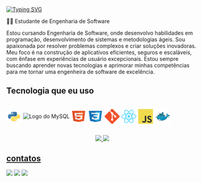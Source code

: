 
[![Typing SVG](https://readme-typing-svg.demolab.com?font=Fira+Code&weight=900&size=24&pause=1000&color=37BFFB&center=falso&vCenter=falso&repeat=verdadeiro&width=435&lines=Ol%C3%A1%2C+Eu+sou+a+Bruna+Villanova%F0%9F%98%8A+)](https://git.io/typing-svg)


 👩‍💻 Estudante de Engenharia de Software

Estou cursando Engenharia de Software, onde desenvolvo habilidades em programação, desenvolvimento de sistemas e metodologias ágeis. Sou apaixonada por resolver problemas complexos e criar soluções inovadoras. Meu foco é na construção de aplicativos eficientes, seguros e escaláveis, com ênfase em experiências de usuário excepcionais. Estou sempre buscando aprender novas tecnologias e aprimorar minhas competências para me tornar uma engenheira de software de excelência.

 
 
  
## Tecnologia que eu uso 
<div style="display: inline_block"><br>
<div style="display: inline_block">
 <img align="center" alt="bru-Python" height="30" width="40" src="https://raw.githubusercontent.com/devicons/devicon/master/icons/python/python-original.svg">
 <img align="center" alt="Logo do MySQL" height="30" width="40" src="https://cdn.jsdelivr.net/gh/devicons/devicon/icons/mysql/mysql-original.svg"> 
 <img align="center" alt="Logo do HTML5" height="30" width="40" src="https://raw.githubusercontent.com/devicons/devicon/master/icons/html5/html5-original.svg">
 <img align="center" alt="Logo do CSS3" height="30" width="40" src="https://raw.githubusercontent.com/devicons/devicon/master/icons/css3/css3-original.svg">
<img align="center" alt="Logo do git height="30"  width="40" src="https://raw.githubusercontent.com/devicons/devicon/master/icons/git/git-original.svg" />
<img align="center" alt="Logo do github height="30"  width="40" src="https://raw.githubusercontent.com/devicons/devicon/master/icons/react/react-original.svg" />
<img align="center" alt="Logo do github height="30"  width="40" src="https://raw.githubusercontent.com/devicons/devicon/master/icons/javascript/javascript-original.svg" />
<img align="center" alt="Logo do github height="30"  width="40" src="https://raw.githubusercontent.com/devicons/devicon/master/icons/docker/docker-original.svg" />



##

 
 <div align="center">
  <a href="https://github.com/brunavillanova">
  <img height="180em" src="https://github-readme-stats.vercel.app/api?username=brunavillanova&show_icons=true&theme=dracula&include_all_commits=true&count_private=true"/>
  <img height="180em" src="https://github-readme-stats.vercel.app/api/top-langs/?username=brunavillanova&layout=compact&langs_count=7&theme=dracula"/>
</div>

 
 ## contatos
<div>
 <a href="https://www.linkedin.com/in/bruna-villanova-319204206/" target="_blank"><img src="https://img.shields.io/badge/-LinkedIn-%230077B5?style=for-the-badge&logo=linkedin&logoColor=white" target="_blank"></a> 
 <a href = "mailto:brunnavillanova@gmail.com"><img src="https://img.shields.io/badge/-Gmail-%23333?style=for-the-badge&logo=gmail&logoColor=white" target="_blank"></a>
 <a href="https://www.instagram.com/brunnavillanova/" target="_blank"><img src="https://img.shields.io/badge/-Instagram-%23E4405F?style=for-the-badge&logo=instagram&logoColor=white" target="_blank"></a>


 
</div>


